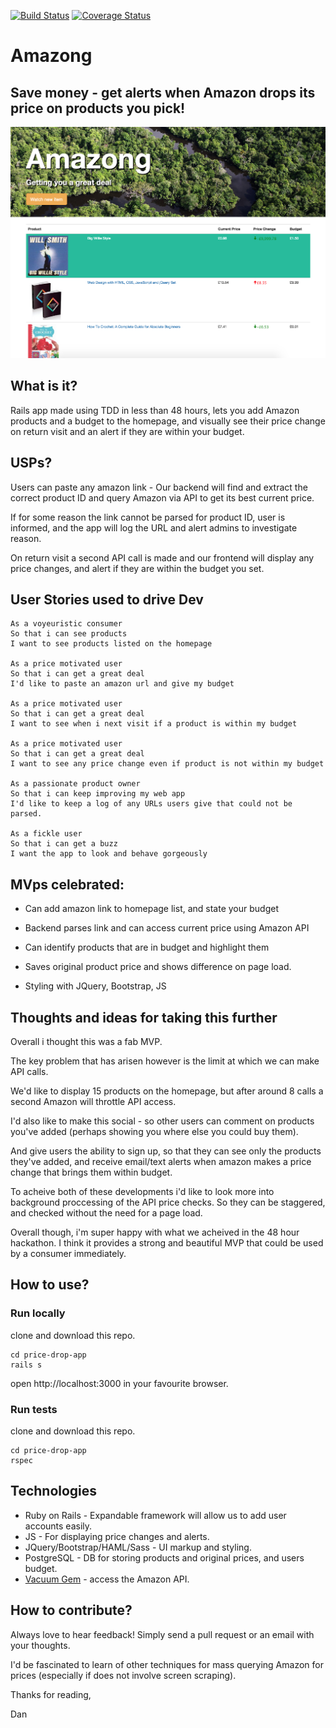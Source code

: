 [![Build Status](https://travis-ci.org/DanBlakeman/price-drop-app.svg)](https://travis-ci.org/DanBlakeman/price-drop-app)
[![Coverage Status](https://coveralls.io/repos/DanBlakeman/price-drop-app/badge.svg)](https://coveralls.io/r/DanBlakeman/price-drop-app)

# Amazong

## Save money - get alerts when Amazon drops its price on products you pick!

![screenshot](/public/Screenshot.png)

## What is it?

Rails app made using TDD in less than 48 hours, lets you add Amazon products and a budget to the homepage, and visually see their price change on return visit and an alert if they are within your budget.

## USPs?

Users can paste any amazon link - Our backend will find and extract the correct product ID and query Amazon via API to get its best current price.

If for some reason the link cannot be parsed for product ID, user is informed, and the app will log the URL and alert admins to investigate reason.

On return visit a second API call is made and our frontend will display any price changes, and alert if they are within the budget you set.

## User Stories used to drive Dev
```
As a voyeuristic consumer
So that i can see products
I want to see products listed on the homepage

As a price motivated user
So that i can get a great deal
I'd like to paste an amazon url and give my budget

As a price motivated user
So that i can get a great deal
I want to see when i next visit if a product is within my budget

As a price motivated user
So that i can get a great deal
I want to see any price change even if product is not within my budget

As a passionate product owner
So that i can keep improving my web app
I'd like to keep a log of any URLs users give that could not be parsed.

As a fickle user
So that i can get a buzz
I want the app to look and behave gorgeously
```
## MVps celebrated:

  - Can add amazon link to homepage list, and state your budget

  - Backend parses link and can access current price using Amazon API

  - Can identify products that are in budget and highlight them

  - Saves original product price and shows difference on page load.

  - Styling with JQuery, Bootstrap, JS

## Thoughts and ideas for taking this further

Overall i thought this was a fab MVP.

The key problem that has arisen however is the limit at which we can make API calls.

We'd like to display 15 products on the homepage, but after around 8 calls a second Amazon will throttle API access.

I'd also like to make this social - so other users can comment on products you've added (perhaps showing you where else you could buy them).

And give users the ability to sign up, so that they can see only the products they've added, and receive email/text alerts when amazon makes a price change that brings them within budget.

To acheive both of these developments i'd like to look more into background proccessing of the API price checks. So they can be staggered, and checked without the need for a page load.

Overall though, i'm super happy with what we acheived in the 48 hour hackathon. I think it provides a strong and beautiful MVP that could be used by a consumer immediately.

## How to use?

### Run locally

clone and download this repo.
```
cd price-drop-app
rails s
```
open http://localhost:3000 in your favourite browser.

### Run tests

clone and download this repo.
```
cd price-drop-app
rspec
```

## Technologies
- Ruby on Rails - Expandable framework will allow us to add user accounts easily.
- JS - For displaying price changes and alerts.
- JQuery/Bootstrap/HAML/Sass - UI markup and styling.
- PostgreSQL - DB for storing products and original prices, and users budget.
- [Vacuum Gem](https://rubygems.org/gems/vacuum/versions/1.2.0) - access the Amazon API.

## How to contribute?

Always love to hear feedback! Simply send a pull request or an email with your thoughts.

I'd be fascinated to learn of other techniques for mass querying Amazon for prices (especially if does not involve screen scraping).

Thanks for reading,

Dan

